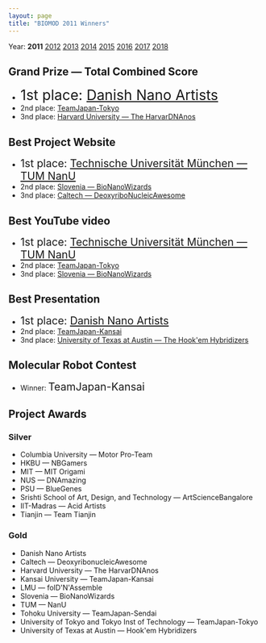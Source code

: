 ```yaml
---
layout: page
title: "BIOMOD 2011 Winners"
---
```


Year: **2011** [2012](/winners/2012.html) [2013](/winners/2013.html) [2014](/winners/2014.html) [2015](/winners/2015.html) [2016](/winners/2016.html) [2017](/winners/2017.html) [2018](/winners/2018.html)

## Grand Prize — Total Combined Score

- <font style="font-size:200%;">1st place: <a href="http://openwetware.org/wiki/Biomod/2011/Aarhus/DanishNanoArtists">Danish Nano Artists</a></font>
- 2nd place: <a href="http://openwetware.org/wiki/Biomod/2011/TeamJapan/Tokyo">TeamJapan-Tokyo</a>
- 3nd place: <a href="http://openwetware.org/wiki/Biomod/2011/Harvard/HarvarDNAnos">Harvard University — The HarvarDNAnos</a>


## Best Project Website

- <font style="font-size:150%;">1st place: <a href="http://openwetware.org/wiki/Biomod/2011/TUM/TNT/Home">Technische Universität München — TUM NanU</a></font>
- 2nd place: <a href="http://openwetware.org/wiki/Biomod/2011/Slovenia/BioNanoWizards">Slovenia — BioNanoWizards</a>
- 3nd place: <a href="http://openwetware.org/wiki/Biomod/2011/Caltech/DeoxyriboNucleicAwesome">Caltech — DeoxyriboNucleicAwesome</a>

## Best YouTube video

- <font style="font-size:150%;">1st place: <a href="http://www.youtube.com/watch?v=cv4mFGpLC_w">Technische Universität München — TUM NanU</a></font>
- 2nd place: <a href="http://www.youtube.com/watch?v=aze2N57tcng">TeamJapan-Tokyo</a>
- 3nd place: <a href="http://www.youtube.com/watch?v=zpa1YJXFAuk">Slovenia — BioNanoWizards</a>

## Best Presentation

- <font style="font-size:150%;">1st place: <a href="http://openwetware.org/wiki/Biomod/2011/Aarhus/DanishNanoArtists">Danish Nano Artists</a></font>
- 2nd place: <a href="http://openwetware.org/wiki/Biomod/2011/TeamJapan/Kansai">TeamJapan-Kansai</a>
- 3nd place: <a href="http://openwetware.org/wiki/Biomod/2011/UTAustin/Hook%27em_Hybridizers">University of Texas at Austin — The Hook'em Hybridizers</a>

## Molecular Robot Contest
- Winner: <font style="font-size:150%;">TeamJapan-Kansai</font>


## Project Awards

### Silver
- Columbia University — Motor Pro-Team
- HKBU — NBGamers
- MIT — MIT Origami
- NUS — DNAmazing
- PSU — BlueGenes
- Srishti School of Art, Design, and Technology — ArtScienceBangalore
- IIT-Madras — Acid Artists
- Tianjin — Team Tianjin

### Gold
- Danish Nano Artists
- Caltech — DeoxyribonucleicAwesome
- Harvard University — The HarvarDNAnos
- Kansai University — TeamJapan-Kansai
- LMU — folD'N'Assemble
- Slovenia — BioNanoWizards
- TUM — NanU
- Tohoku University — TeamJapan-Sendai
- University of Tokyo and Tokyo Inst of Technology — TeamJapan-Tokyo
- University of Texas at Austin — Hook'em Hybridizers
